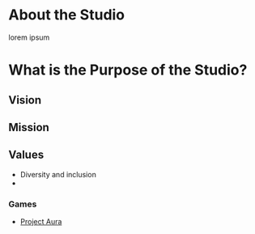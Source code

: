 
# About the Studio

lorem ipsum

# What is the Purpose of the Studio?

## Vision

## Mission

## Values
- Diversity and inclusion
-

### Games
- [Project Aura](<./Projects/Project Aura/Project Aura.md>)

